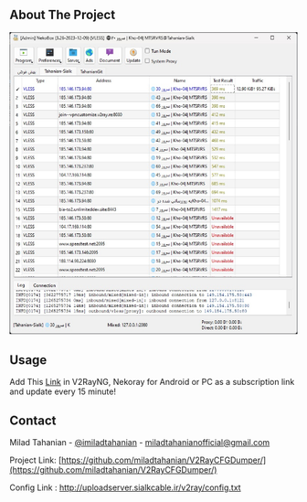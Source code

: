 <!-- ABOUT THE PROJECT -->
## About The Project

![Product Name Screen Shot][product-screenshot]

<!-- USAGE -->
## Usage

Add This [Link](http://uploadserver.sialkcable.ir/v2ray/config.txt) in V2RayNG, Nekoray for Android or PC as a subscription link and update every 15 minute!

<!-- CONTACT -->
## Contact

Milad Tahanian - [@imiladtahanian](https://twitter.com/imiladtahanian) - miladtahanianofficial@gmail.com

Project Link: [https://github.com/miladtahanian/V2RayCFGDumper/](https://github.com/miladtahanian/V2RayCFGDumper/)

[product-screenshot]: images/screenshot.jpg
Config Link : http://uploadserver.sialkcable.ir/v2ray/config.txt